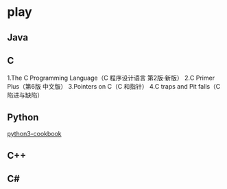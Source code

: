 # play

## Java

## C

1.The C Programming Language（C 程序设计语言 第2版·新版）
2.C Primer Plus（第6版 中文版）
3.Pointers on C（C 和指针）
4.C traps and Pit falls（C 陷进与缺陷）

## Python

[python3-cookbook](https://python3-cookbook.readthedocs.io/zh_CN/latest/)

## C++

## C#
